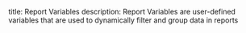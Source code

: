 title: Report Variables
description: Report Variables are user-defined variables that are used to dynamically filter and group data in reports


